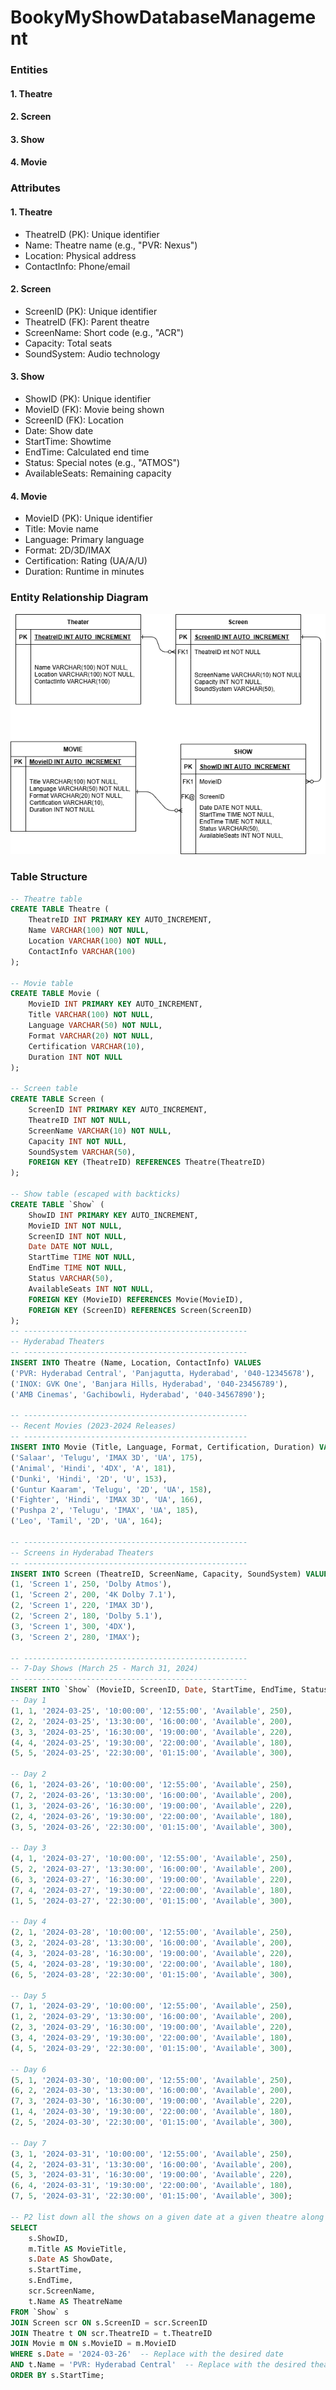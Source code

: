 # BookyMyShowDatabaseManagement

### Entities
  #### 1. Theatre
  #### 2. Screen
  #### 3. Show
  #### 4. Movie

### Attributes
  #### 1. Theatre
  * TheatreID (PK): Unique identifier
  * Name: Theatre name (e.g., "PVR: Nexus")
  * Location: Physical address
  * ContactInfo: Phone/email
  #### 2. Screen
  * ScreenID (PK): Unique identifier
  * TheatreID (FK): Parent theatre
  * ScreenName: Short code (e.g., "ACR")
  * Capacity: Total seats
  * SoundSystem: Audio technology
  #### 3. Show
  * ShowID (PK): Unique identifier
  * MovieID (FK): Movie being shown
  * ScreenID (FK): Location
  * Date: Show date
  * StartTime: Showtime
  * EndTime: Calculated end time
  * Status: Special notes (e.g., "ATMOS")
  * AvailableSeats: Remaining capacity
  #### 4. Movie
  * MovieID (PK): Unique identifier
  * Title: Movie name
  * Language: Primary language
  * Format: 2D/3D/IMAX
  * Certification: Rating (UA/A/U)
  * Duration: Runtime in minutes

### Entity Relationship Diagram
![ER_Diagram](BookMyshow.png)
### Table Structure
```sql
-- Theatre table
CREATE TABLE Theatre (
    TheatreID INT PRIMARY KEY AUTO_INCREMENT,
    Name VARCHAR(100) NOT NULL,
    Location VARCHAR(100) NOT NULL,
    ContactInfo VARCHAR(100)
);

-- Movie table
CREATE TABLE Movie (
    MovieID INT PRIMARY KEY AUTO_INCREMENT,
    Title VARCHAR(100) NOT NULL,
    Language VARCHAR(50) NOT NULL,
    Format VARCHAR(20) NOT NULL,
    Certification VARCHAR(10),
    Duration INT NOT NULL
);

-- Screen table
CREATE TABLE Screen (
    ScreenID INT PRIMARY KEY AUTO_INCREMENT,
    TheatreID INT NOT NULL,
    ScreenName VARCHAR(10) NOT NULL,
    Capacity INT NOT NULL,
    SoundSystem VARCHAR(50),
    FOREIGN KEY (TheatreID) REFERENCES Theatre(TheatreID)
);

-- Show table (escaped with backticks)
CREATE TABLE `Show` (
    ShowID INT PRIMARY KEY AUTO_INCREMENT,
    MovieID INT NOT NULL,
    ScreenID INT NOT NULL,
    Date DATE NOT NULL,
    StartTime TIME NOT NULL,
    EndTime TIME NOT NULL,
    Status VARCHAR(50),
    AvailableSeats INT NOT NULL,
    FOREIGN KEY (MovieID) REFERENCES Movie(MovieID),
    FOREIGN KEY (ScreenID) REFERENCES Screen(ScreenID)
);
-- --------------------------------------------------
-- Hyderabad Theaters
-- --------------------------------------------------
INSERT INTO Theatre (Name, Location, ContactInfo) VALUES
('PVR: Hyderabad Central', 'Panjagutta, Hyderabad', '040-12345678'),
('INOX: GVK One', 'Banjara Hills, Hyderabad', '040-23456789'),
('AMB Cinemas', 'Gachibowli, Hyderabad', '040-34567890');

-- --------------------------------------------------
-- Recent Movies (2023-2024 Releases)
-- --------------------------------------------------
INSERT INTO Movie (Title, Language, Format, Certification, Duration) VALUES
('Salaar', 'Telugu', 'IMAX 3D', 'UA', 175),
('Animal', 'Hindi', '4DX', 'A', 181),
('Dunki', 'Hindi', '2D', 'U', 153),
('Guntur Kaaram', 'Telugu', '2D', 'UA', 158),
('Fighter', 'Hindi', 'IMAX 3D', 'UA', 166),
('Pushpa 2', 'Telugu', 'IMAX', 'UA', 185),
('Leo', 'Tamil', '2D', 'UA', 164);

-- --------------------------------------------------
-- Screens in Hyderabad Theaters
-- --------------------------------------------------
INSERT INTO Screen (TheatreID, ScreenName, Capacity, SoundSystem) VALUES
(1, 'Screen 1', 250, 'Dolby Atmos'),
(1, 'Screen 2', 200, '4K Dolby 7.1'),
(2, 'Screen 1', 220, 'IMAX 3D'),
(2, 'Screen 2', 180, 'Dolby 5.1'),
(3, 'Screen 1', 300, '4DX'),
(3, 'Screen 2', 280, 'IMAX');

-- --------------------------------------------------
-- 7-Day Shows (March 25 - March 31, 2024)
-- --------------------------------------------------
INSERT INTO `Show` (MovieID, ScreenID, Date, StartTime, EndTime, Status, AvailableSeats) VALUES
-- Day 1
(1, 1, '2024-03-25', '10:00:00', '12:55:00', 'Available', 250),
(2, 2, '2024-03-25', '13:30:00', '16:00:00', 'Available', 200),
(3, 3, '2024-03-25', '16:30:00', '19:00:00', 'Available', 220),
(4, 4, '2024-03-25', '19:30:00', '22:00:00', 'Available', 180),
(5, 5, '2024-03-25', '22:30:00', '01:15:00', 'Available', 300),

-- Day 2
(6, 1, '2024-03-26', '10:00:00', '12:55:00', 'Available', 250),
(7, 2, '2024-03-26', '13:30:00', '16:00:00', 'Available', 200),
(1, 3, '2024-03-26', '16:30:00', '19:00:00', 'Available', 220),
(2, 4, '2024-03-26', '19:30:00', '22:00:00', 'Available', 180),
(3, 5, '2024-03-26', '22:30:00', '01:15:00', 'Available', 300),

-- Day 3
(4, 1, '2024-03-27', '10:00:00', '12:55:00', 'Available', 250),
(5, 2, '2024-03-27', '13:30:00', '16:00:00', 'Available', 200),
(6, 3, '2024-03-27', '16:30:00', '19:00:00', 'Available', 220),
(7, 4, '2024-03-27', '19:30:00', '22:00:00', 'Available', 180),
(1, 5, '2024-03-27', '22:30:00', '01:15:00', 'Available', 300),

-- Day 4
(2, 1, '2024-03-28', '10:00:00', '12:55:00', 'Available', 250),
(3, 2, '2024-03-28', '13:30:00', '16:00:00', 'Available', 200),
(4, 3, '2024-03-28', '16:30:00', '19:00:00', 'Available', 220),
(5, 4, '2024-03-28', '19:30:00', '22:00:00', 'Available', 180),
(6, 5, '2024-03-28', '22:30:00', '01:15:00', 'Available', 300),

-- Day 5
(7, 1, '2024-03-29', '10:00:00', '12:55:00', 'Available', 250),
(1, 2, '2024-03-29', '13:30:00', '16:00:00', 'Available', 200),
(2, 3, '2024-03-29', '16:30:00', '19:00:00', 'Available', 220),
(3, 4, '2024-03-29', '19:30:00', '22:00:00', 'Available', 180),
(4, 5, '2024-03-29', '22:30:00', '01:15:00', 'Available', 300),

-- Day 6
(5, 1, '2024-03-30', '10:00:00', '12:55:00', 'Available', 250),
(6, 2, '2024-03-30', '13:30:00', '16:00:00', 'Available', 200),
(7, 3, '2024-03-30', '16:30:00', '19:00:00', 'Available', 220),
(1, 4, '2024-03-30', '19:30:00', '22:00:00', 'Available', 180),
(2, 5, '2024-03-30', '22:30:00', '01:15:00', 'Available', 300),

-- Day 7
(3, 1, '2024-03-31', '10:00:00', '12:55:00', 'Available', 250),
(4, 2, '2024-03-31', '13:30:00', '16:00:00', 'Available', 200),
(5, 3, '2024-03-31', '16:30:00', '19:00:00', 'Available', 220),
(6, 4, '2024-03-31', '19:30:00', '22:00:00', 'Available', 180),
(7, 5, '2024-03-31', '22:30:00', '01:15:00', 'Available', 300);

-- P2 list down all the shows on a given date at a given theatre along with their respective show timings.
SELECT 
    s.ShowID,
    m.Title AS MovieTitle,
    s.Date AS ShowDate,
    s.StartTime,
    s.EndTime,
    scr.ScreenName,
    t.Name AS TheatreName
FROM `Show` s
JOIN Screen scr ON s.ScreenID = scr.ScreenID
JOIN Theatre t ON scr.TheatreID = t.TheatreID
JOIN Movie m ON s.MovieID = m.MovieID
WHERE s.Date = '2024-03-26'  -- Replace with the desired date
AND t.Name = 'PVR: Hyderabad Central'  -- Replace with the desired theatre name
ORDER BY s.StartTime;



